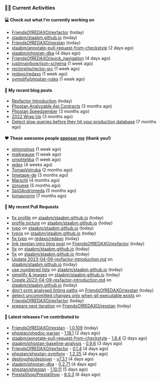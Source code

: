 ### 👨‍💻 Current Activities


#### 💻 Check out what I'm currently working on

- [FriendsOfREDAXO/rexfactor](https://github.com/FriendsOfREDAXO/rexfactor) (today)
- [staabm/staabm.github.io](https://github.com/staabm/staabm.github.io) (today)
- [FriendsOfREDAXO/rexstan](https://github.com/FriendsOfREDAXO/rexstan) (today)
- [staabm/annotate-pull-request-from-checkstyle](https://github.com/staabm/annotate-pull-request-from-checkstyle) (2 days ago)
- [staabm/phpstan-dba](https://github.com/staabm/phpstan-dba) (4 days ago)
- [FriendsOfREDAXO/quick_navigation](https://github.com/FriendsOfREDAXO/quick_navigation) (4 days ago)
- [justinrainbow/json-schema](https://github.com/justinrainbow/json-schema) (1 week ago)
- [rectorphp/rector-src](https://github.com/rectorphp/rector-src) (1 week ago)
- [redaxo/redaxo](https://github.com/redaxo/redaxo) (1 week ago)
- [symplify/phpstan-rules](https://github.com/symplify/phpstan-rules) (1 week ago)


#### 📜 My recent blog posts

- [Rexfactor Introduction](https://staabm.github.io/2023/04/09/rexfactor-introduction.html) (today)
- [Phpstan Analyzable Api Contracts](https://staabm.github.io/2022/12/29/phpstan-analyzable-api-contracts.html) (3 months ago)
- [Phpstan Speedzember](https://staabm.github.io/2022/12/23/phpstan-speedzember.html) (3 months ago)
- [2022 Wrap Up](https://staabm.github.io/2022/12/20/2022-wrap-up.html) (3 months ago)
- [Detect slow queries before they hit your production database](https://staabm.github.io/2022/08/16/phpstan-dba-query-plan-analysis.html) (7 months ago)


#### ❤️ These awesome people [sponsor me](https://github.com/sponsors/staabm) (thank you!)

- [simonsinus](https://github.com/simonsinus) (1 week ago)
- [maikwause](https://github.com/maikwause) (1 week ago)
- [omphteliba](https://github.com/omphteliba) (1 week ago)
- [wdes](https://github.com/wdes) (4 weeks ago)
- [TomasVotruba](https://github.com/TomasVotruba) (2 months ago)
- [timetape-de](https://github.com/timetape-de) (3 months ago)
- [Marschl](https://github.com/Marschl) (4 months ago)
- [zonuexe](https://github.com/zonuexe) (5 months ago)
- [SpiGAndromeda](https://github.com/SpiGAndromeda) (5 months ago)
- [tomasnorre](https://github.com/tomasnorre) (7 months ago)


#### 🔨 My recent Pull Requests

- [fix profile](https://github.com/staabm/staabm.github.io/pull/45) on [staabm/staabm.github.io](https://github.com/staabm/staabm.github.io) (today)
- [profile picture](https://github.com/staabm/staabm.github.io/pull/44) on [staabm/staabm.github.io](https://github.com/staabm/staabm.github.io) (today)
- [typo](https://github.com/staabm/staabm.github.io/pull/43) on [staabm/staabm.github.io](https://github.com/staabm/staabm.github.io) (today)
- [typos](https://github.com/staabm/staabm.github.io/pull/42) on [staabm/staabm.github.io](https://github.com/staabm/staabm.github.io) (today)
- [fix typo](https://github.com/redaxo/redaxo/pull/5687) on [redaxo/redaxo](https://github.com/redaxo/redaxo) (today)
- [link rexstan intro blog post](https://github.com/FriendsOfREDAXO/rexfactor/pull/64) on [FriendsOfREDAXO/rexfactor](https://github.com/FriendsOfREDAXO/rexfactor) (today)
- [fix](https://github.com/staabm/staabm.github.io/pull/41) on [staabm/staabm.github.io](https://github.com/staabm/staabm.github.io) (today)
- [fix](https://github.com/staabm/staabm.github.io/pull/40) on [staabm/staabm.github.io](https://github.com/staabm/staabm.github.io) (today)
- [Update 2023-04-09-rexfactor-introduction.md](https://github.com/staabm/staabm.github.io/pull/39) on [staabm/staabm.github.io](https://github.com/staabm/staabm.github.io) (today)
- [use numbered lists](https://github.com/staabm/staabm.github.io/pull/38) on [staabm/staabm.github.io](https://github.com/staabm/staabm.github.io) (today)
- [simplify &amp; images](https://github.com/staabm/staabm.github.io/pull/37) on [staabm/staabm.github.io](https://github.com/staabm/staabm.github.io) (today)
- [Create 2023-04-09-rexfactor-introduction.md](https://github.com/staabm/staabm.github.io/pull/36) on [staabm/staabm.github.io](https://github.com/staabm/staabm.github.io) (today)
- [don&#39;t print analysed linting paths](https://github.com/FriendsOfREDAXO/rexstan/pull/479) on [FriendsOfREDAXO/rexstan](https://github.com/FriendsOfREDAXO/rexstan) (today)
- [detect uncommitted changes only when git executable exists](https://github.com/FriendsOfREDAXO/rexfactor/pull/63) on [FriendsOfREDAXO/rexfactor](https://github.com/FriendsOfREDAXO/rexfactor) (today)
- [prepare next iteration](https://github.com/FriendsOfREDAXO/rexstan/pull/478) on [FriendsOfREDAXO/rexstan](https://github.com/FriendsOfREDAXO/rexstan) (today)


#### 🔭 Latest releases I've contributed to

- [FriendsOfREDAXO/rexstan](https://github.com/FriendsOfREDAXO/rexstan) - [1.0.109](https://github.com/FriendsOfREDAXO/rexstan/releases/tag/1.0.109) (today)
- [phpstan/phpdoc-parser](https://github.com/phpstan/phpdoc-parser) - [1.18.1](https://github.com/phpstan/phpdoc-parser/releases/tag/1.18.1) (2 days ago)
- [staabm/annotate-pull-request-from-checkstyle](https://github.com/staabm/annotate-pull-request-from-checkstyle) - [1.8.4](https://github.com/staabm/annotate-pull-request-from-checkstyle/releases/tag/1.8.4) (2 days ago)
- [staabm/phpstan-baseline-analysis](https://github.com/staabm/phpstan-baseline-analysis) - [0.9.6](https://github.com/staabm/phpstan-baseline-analysis/releases/tag/0.9.6) (3 days ago)
- [FriendsOfREDAXO/rexfactor](https://github.com/FriendsOfREDAXO/rexfactor) - [0.1.4](https://github.com/FriendsOfREDAXO/rexfactor/releases/tag/0.1.4) (4 days ago)
- [phpstan/phpstan-symfony](https://github.com/phpstan/phpstan-symfony) - [1.2.25](https://github.com/phpstan/phpstan-symfony/releases/tag/1.2.25) (4 days ago)
- [deployphp/deployer](https://github.com/deployphp/deployer) - [v7.3.1](https://github.com/deployphp/deployer/releases/tag/v7.3.1) (4 days ago)
- [staabm/phpstan-dba](https://github.com/staabm/phpstan-dba) - [0.2.71](https://github.com/staabm/phpstan-dba/releases/tag/0.2.71) (4 days ago)
- [phpstan/phpstan](https://github.com/phpstan/phpstan) - [1.10.11](https://github.com/phpstan/phpstan/releases/tag/1.10.11) (5 days ago)
- [PrestaShop/PrestaShop](https://github.com/PrestaShop/PrestaShop) - [8.0.3](https://github.com/PrestaShop/PrestaShop/releases/tag/8.0.3) (6 days ago)
